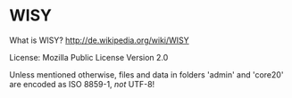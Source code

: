 WISY
====

What is WISY? http://de.wikipedia.org/wiki/WISY

License: Mozilla Public License Version 2.0

Unless mentioned otherwise, files and data in folders 'admin' and 'core20' are encoded as ISO 8859-1, _not_ UTF-8!
